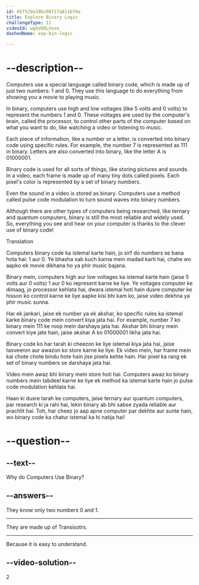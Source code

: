 ```yaml
---
id: 65f529a39bc08f17a811bf8a
title: Explore Binary Logic
challengeType: 11
videoId: wgbV6DLVezo
dashedName: exp-bin-logic

---
```


# --description--

Computers use a special language called binary code, which is made up of just two numbers: 1 and 0. They use this language to do everything from showing you a movie to playing music.

In binary, computers use high and low voltages (like 5 volts and 0 volts) to represent the numbers 1 and 0. These voltages are used by the computer's brain, called the processor, to control other parts of the computer based on what you want to do, like watching a video or listening to music.

Each piece of information, like a number or a letter, is converted into binary code using specific rules. For example, the number 7 is represented as 111 in binary. Letters are also converted into binary, like the letter A is 01000001.

Binary code is used for all sorts of things, like storing pictures and sounds. In a video, each frame is made up of many tiny dots called pixels. Each pixel's color is represented by a set of binary numbers.

Even the sound in a video is stored as binary. Computers use a method called pulse code modulation to turn sound waves into binary numbers.

Although there are other types of computers being researched, like ternary and quantum computers, binary is still the most reliable and widely used. So, everything you see and hear on your computer is thanks to the clever use of binary code!

Translation
 
Computers binary code ka istemal karte hain, jo sirf do numbers se bana hota hai: 1 aur 0. Ye bhasha sab kuch karna mein madad karti hai, chahe wo aapko ek movie dikhana ho ya phir music bajana.

Binary mein, computers high aur low voltages ka istemal karte hain (jaise 5 volts aur 0 volts) 1 aur 0 ko represent karne ke liye. Ye voltages computer ke dimaag, jo processor kehlata hai, dwara istemal hoti hain dusre computer ke hisson ko control karne ke liye aapke kisi bhi kam ko, jaise video dekhna ya phir music sunna.

Har ek jankari, jaise ek number ya ek akshar, ko specific rules ka istemal karke binary code mein convert kiya jata hai. For example, number 7 ko binary mein 111 ke roop mein darshaya jata hai. Akshar bhi binary mein convert kiye jate hain, jaise akshar A ko 01000001 likha jata hai.

Binary code ko har tarah ki cheezon ke liye istemal kiya jata hai, jaise tasveeron aur awazon ko store karne ke liye. Ek video mein, har frame mein kai chote chote bindu hote hain jise pixels kehte hain. Har pixel ka rang ek set of binary numbers se darshaya jata hai.

Video mein awaz bhi binary mein store hoti hai. Computers awaz ko binary numbers mein tabdeel karne ke liye ek method ka istemal karte hain jo pulse code modulation kehlata hai.

Haan ki dusre tarah ke computers, jaise ternary aur quantum computers, par research ki ja rahi hai, lekin binary ab bhi sabse zyada reliable aur prachlit hai. Toh, har cheez jo aap apne computer par dekhte aur sunte hain, wo binary code ka chatur istemal ka hi natija hai!

# --question--


## --text--

Why do Computers Use Binary?

## --answers--

They know only two numbers 0 and 1.

---

They are made up of Transisotrs.

---

Because it is easy to understand. 

## --video-solution--

2
